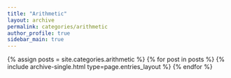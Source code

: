 ```yaml
---
title: "Arithmetic"
layout: archive
permalink: categories/arithmetic
author_profile: true
sidebar_main: true
---
```


{% assign posts = site.categories.arithmetic %}
{% for post in posts %} {% include archive-single.html type=page.entries_layout %} {% endfor %}